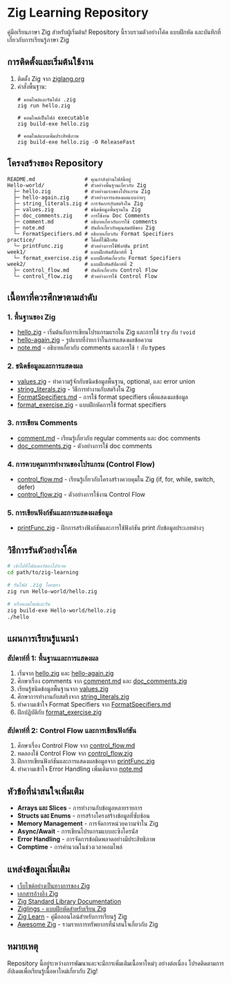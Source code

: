 
# Zig Learning Repository

คู่มือเรียนภาษา Zig สำหรับผู้เริ่มต้น! Repository นี้รวบรวมตัวอย่างโค้ด แบบฝึกหัด และบันทึกที่เกี่ยวกับการเรียนรู้ภาษา Zig

## การติดตั้งและเริ่มต้นใช้งาน

1. ติดตั้ง Zig จาก [ziglang.org](https://ziglang.org/download/)
2. คำสั่งพื้นฐาน:
   ```
   # คอมไพล์และรันไฟล์ .zig
   zig run hello.zig

   # คอมไพล์เป็นไฟล์ executable
   zig build-exe hello.zig

   # คอมไพล์แบบเพิ่มประสิทธิภาพ
   zig build-exe hello.zig -O ReleaseFast
   ```

## โครงสร้างของ Repository

```
README.md                # คุณกำลังอ่านไฟล์นี้อยู่
Hello-world/             # ตัวอย่างพื้นฐานเกี่ยวกับ Zig
  ├─ hello.zig           # ตัวอย่างแรกของโปรแกรม Zig
  ├─ hello-again.zig     # ตัวอย่างการแสดงผลแบบง่ายๆ
  ├─ string_literals.zig # การจัดการกับสตริงใน Zig
  ├─ values.zig          # ชนิดข้อมูลพื้นฐานใน Zig
  ├─ doc_comments.zig    # การใช้งาน Doc Comments
  ├─ comment.md          # อธิบายเกี่ยวกับการใช้ comments
  ├─ note.md             # บันทึกเกี่ยวกับคุณสมบัติของ Zig
  └─ FormatSpecifiers.md # อธิบายเกี่ยวกับ Format Specifiers
practice/                # โค้ดที่ใช้ฝึกหัด
  └─ printFunc.zig       # ตัวอย่างการใช้ฟังก์ชัน print
week1/                   # แบบฝึกหัดสัปดาห์ที่ 1
  └─ format_exercise.zig # แบบฝึกหัดเกี่ยวกับ Format Specifiers
week2/                   # แบบฝึกหัดสัปดาห์ที่ 2
  ├─ control_flow.md     # บันทึกเกี่ยวกับ Control Flow
  └─ control_flow.zig    # ตัวอย่างการใช้ Control Flow
```

## เนื้อหาที่ควรศึกษาตามลำดับ

### 1. พื้นฐานของ Zig

- [hello.zig](Hello-world/hello.zig) - เริ่มต้นกับการเขียนโปรแกรมแรกใน Zig และการใช้ `try` กับ `!void`
- [hello-again.zig](Hello-world/hello-again.zig) - รูปแบบที่ง่ายกว่าในการแสดงผลข้อความ
- [note.md](Hello-world/note.md) - อธิบายเกี่ยวกับ comments และการใช้ `!` กับ types

### 2. ชนิดข้อมูลและการแสดงผล

- [values.zig](Hello-world/values.zig) - ทำความรู้จักกับชนิดข้อมูลพื้นฐาน, optional, และ error union
- [string_literals.zig](Hello-world/string_literals.zig) - วิธีการทำงานกับสตริงใน Zig
- [FormatSpecifiers.md](Hello-world/FormatSpecifiers.md) - การใช้ format specifiers เพื่อแสดงผลข้อมูล
- [format_exercise.zig](week1/format_exercise.zig) - แบบฝึกหัดการใช้ format specifiers

### 3. การเขียน Comments

- [comment.md](Hello-world/comment.md) - เรียนรู้เกี่ยวกับ regular comments และ doc comments
- [doc_comments.zig](Hello-world/doc_comments.zig) - ตัวอย่างการใช้ doc comments

### 4. การควบคุมการทำงานของโปรแกรม (Control Flow)

- [control_flow.md](week2/control_flow.md) - เรียนรู้เกี่ยวกับโครงสร้างควบคุมใน Zig (if, for, while, switch, defer)
- [control_flow.zig](week2/control_flow.zig) - ตัวอย่างการใช้งาน Control Flow

### 5. การเขียนฟังก์ชันและการแสดงผลข้อมูล

- [printFunc.zig](practice/printFunc.zig) - ฝึกการสร้างฟังก์ชันและการใช้ฟังก์ชัน print กับข้อมูลประเภทต่างๆ

## วิธีการรันตัวอย่างโค้ด

```bash
# เข้าไปที่โฟลเดอร์ของโปรเจค
cd path/to/zig-learning

# รันไฟล์ .zig โดยตรง
zig run Hello-world/hello.zig

# หรือคอมไพล์และรัน
zig build-exe Hello-world/hello.zig
./hello
```

## แผนการเรียนรู้แนะนำ

### สัปดาห์ที่ 1: พื้นฐานและการแสดงผล

1. เริ่มจาก [hello.zig](Hello-world/hello.zig) และ [hello-again.zig](Hello-world/hello-again.zig)
2. ศึกษาเรื่อง comments จาก [comment.md](Hello-world/comment.md) และ [doc_comments.zig](Hello-world/doc_comments.zig)
3. เรียนรู้ชนิดข้อมูลพื้นฐานจาก [values.zig](Hello-world/values.zig)
4. ศึกษาการทำงานกับสตริงจาก [string_literals.zig](Hello-world/string_literals.zig)
5. ทำความเข้าใจ Format Specifiers จาก [FormatSpecifiers.md](Hello-world/FormatSpecifiers.md)
6. ฝึกปฏิบัติกับ [format_exercise.zig](week1/format_exercise.zig)

### สัปดาห์ที่ 2: Control Flow และการเขียนฟังก์ชัน

1. ศึกษาเรื่อง Control Flow จาก [control_flow.md](week2/control_flow.md)
2. ทดลองใช้ Control Flow จาก [control_flow.zig](week2/control_flow.zig)
3. ฝึกการเขียนฟังก์ชันและการแสดงผลข้อมูลจาก [printFunc.zig](practice/printFunc.zig)
4. ทำความเข้าใจ Error Handling เพิ่มเติมจาก [note.md](Hello-world/note.md)

## หัวข้อที่น่าสนใจเพิ่มเติม

- **Arrays และ Slices** - การทำงานกับข้อมูลหลายรายการ
- **Structs และ Enums** - การสร้างโครงสร้างข้อมูลที่ซับซ้อน
- **Memory Management** - การจัดการหน่วยความจำใน Zig
- **Async/Await** - การเขียนโปรแกรมแบบอะซิงโครนัส
- **Error Handling** - การจัดการข้อผิดพลาดอย่างมีประสิทธิภาพ
- **Comptime** - การคำนวณในช่วงเวลาคอมไพล์

## แหล่งข้อมูลเพิ่มเติม

- [เว็บไซต์อย่างเป็นทางการของ Zig](https://ziglang.org/)
- [เอกสารอ้างอิง Zig](https://ziglang.org/documentation/master/)
- [Zig Standard Library Documentation](https://ziglang.org/documentation/master/std/)
- [Ziglings - แบบฝึกหัดสำหรับเรียน Zig](https://github.com/ratfactor/ziglings)
- [Zig Learn](https://ziglearn.org/) - คู่มือออนไลน์สำหรับการเรียนรู้ Zig
- [Awesome Zig](https://github.com/nrdmn/awesome-zig) - รวมรายการทรัพยากรที่น่าสนใจเกี่ยวกับ Zig

## หมายเหตุ

Repository นี้อยู่ระหว่างการพัฒนาและจะมีการเพิ่มเติมเนื้อหาใหม่ๆ อย่างต่อเนื่อง โปรดติดตามการอัปเดตเพื่อเรียนรู้เนื้อหาใหม่เกี่ยวกับ Zig!
